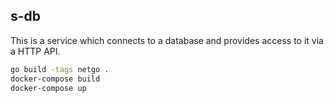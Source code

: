 s-db
---

This is a service which connects to a database and provides access to it via a HTTP API.

```bash
go build -tags netgo .
docker-compose build
docker-compose up
```
